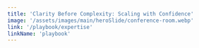 ```yaml
---
title: 'Clarity Before Complexity: Scaling with Confidence'
image: '/assets/images/main/heroSlide/conference-room.webp'
link: '/playbook/expertise'
linkName: 'playbook'
---
```

